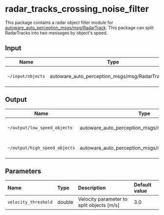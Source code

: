 # radar_tracks_crossing_noise_filter

This package contains a radar object filter module for [autoware_auto_perception_msgs/msg/RadarTrack](https://gitlab.com/autowarefoundation/autoware.auto/autoware_auto_msgs/-/blob/master/autoware_auto_perception_msgs/msg/RadarTrack.idl).
This package can split RadarTracks into two messages by object's speed.

## Input

| Name              | Type                                             | Description          |
| ----------------- | ------------------------------------------------ | -------------------- |
| `~/input/objects` | autoware_auto_perception_msgs/msg/RadarTrack.msg | 3D detected objects. |

## Output

| Name                          | Type                                              | Description             |
| ----------------------------- | ------------------------------------------------- | ----------------------- |
| `~/output/low_speed_objects`  | autoware_auto_perception_msgs/msg/RadarTracks.msg | Objects with low speed  |
| `~/output/high_speed_objects` | autoware_auto_perception_msgs/msg/RadarTracks.msg | Objects with high speed |

## Parameters

| Name                 | Type   | Description                               | Default value |
| :------------------- | :----- | :---------------------------------------- | :------------ |
| `velocity_threshold` | double | Velocity parameter to split objects [m/s] | 3.0           |
